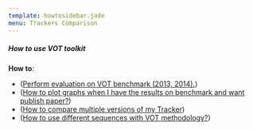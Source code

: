 ```yaml
---
template: howtosidebar.jade
menu: Trackers Comparison
---
```


##### How to use VOT toolkit

<b>How to</b>:
- ([Perform evaluation on VOT benchmark (2013, 2014).](/howto/perfeval.html))
- ([How to plot graphs when I have the results on benchmark and want publish paper?](/howto/plots.html))
- ([How to compare multiple versions of my Tracker](/howto/trackeranalysis.html))
- ([How to use different sequences with VOT methodology?](/howto/sequences.html))